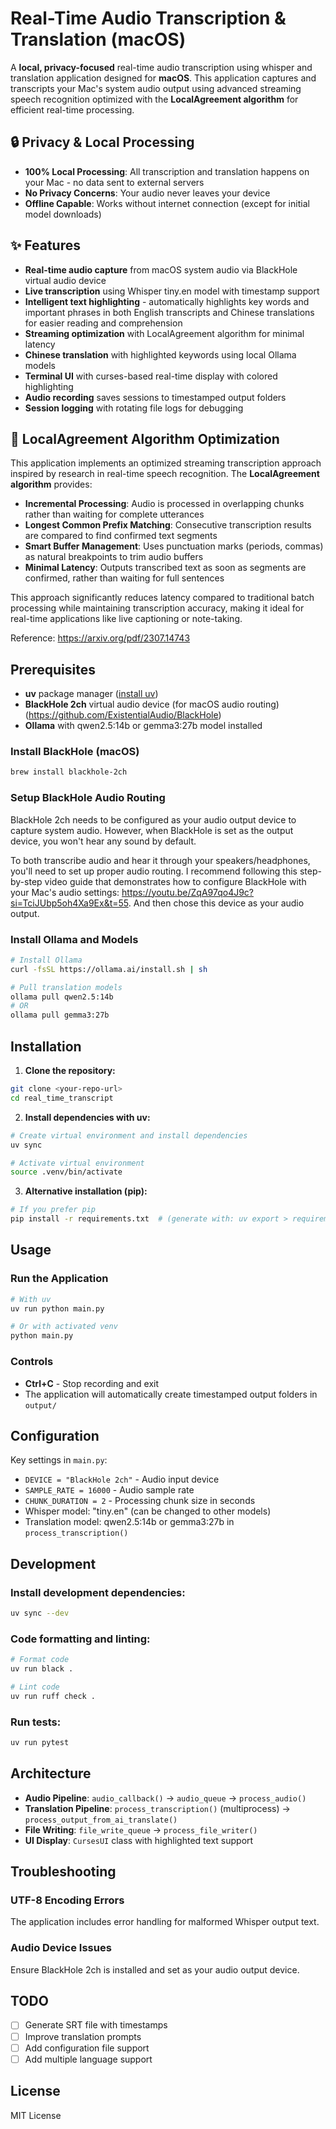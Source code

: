 # Real-Time Audio Transcription & Translation (macOS)

A **local, privacy-focused** real-time audio transcription using whisper and translation application designed for **macOS**. This application captures and transcripts your Mac's system audio output using advanced streaming speech recognition optimized with the **LocalAgreement algorithm** for efficient real-time processing.

## 🔒 Privacy & Local Processing

- **100% Local Processing**: All transcription and translation happens on your Mac - no data sent to external servers
- **No Privacy Concerns**: Your audio never leaves your device
- **Offline Capable**: Works without internet connection (except for initial model downloads)

## ✨ Features

- **Real-time audio capture** from macOS system audio via BlackHole virtual audio device
- **Live transcription** using Whisper tiny.en model with timestamp support
- **Intelligent text highlighting** - automatically highlights key words and important phrases in both English transcripts and Chinese translations for easier reading and comprehension
- **Streaming optimization** with LocalAgreement algorithm for minimal latency
- **Chinese translation** with highlighted keywords using local Ollama models
- **Terminal UI** with curses-based real-time display with colored highlighting
- **Audio recording** saves sessions to timestamped output folders
- **Session logging** with rotating file logs for debugging

## 🎯 LocalAgreement Algorithm Optimization

This application implements an optimized streaming transcription approach inspired by research in real-time speech recognition. The **LocalAgreement algorithm** provides:

- **Incremental Processing**: Audio is processed in overlapping chunks rather than waiting for complete utterances
- **Longest Common Prefix Matching**: Consecutive transcription results are compared to find confirmed text segments
- **Smart Buffer Management**: Uses punctuation marks (periods, commas) as natural breakpoints to trim audio buffers
- **Minimal Latency**: Outputs transcribed text as soon as segments are confirmed, rather than waiting for full sentences

This approach significantly reduces latency compared to traditional batch processing while maintaining transcription accuracy, making it ideal for real-time applications like live captioning or note-taking.

Reference: https://arxiv.org/pdf/2307.14743

## Prerequisites

- **uv** package manager ([install uv](https://docs.astral.sh/uv/getting-started/installation/))
- **BlackHole 2ch** virtual audio device (for macOS audio routing) (https://github.com/ExistentialAudio/BlackHole)
- **Ollama** with qwen2.5:14b or gemma3:27b model installed

### Install BlackHole (macOS)
```bash
brew install blackhole-2ch
```

### Setup BlackHole Audio Routing

BlackHole 2ch needs to be configured as your audio output device to capture system audio. However, when BlackHole is set as the output device, you won't hear any sound by default.

To both transcribe audio and hear it through your speakers/headphones, you'll need to set up proper audio routing. I recommend following this step-by-step video guide that demonstrates how to configure BlackHole with your Mac's audio settings: https://youtu.be/ZqA97qo4J9c?si=TciJUbp5oh4Xa9Ex&t=55. And then chose this device as your audio output.


### Install Ollama and Models
```bash
# Install Ollama
curl -fsSL https://ollama.ai/install.sh | sh

# Pull translation models
ollama pull qwen2.5:14b
# OR
ollama pull gemma3:27b
```

## Installation

1. **Clone the repository:**
```bash
git clone <your-repo-url>
cd real_time_transcript
```

2. **Install dependencies with uv:**
```bash
# Create virtual environment and install dependencies
uv sync

# Activate virtual environment
source .venv/bin/activate
```

3. **Alternative installation (pip):**
```bash
# If you prefer pip
pip install -r requirements.txt  # (generate with: uv export > requirements.txt)
```

## Usage

### Run the Application
```bash
# With uv
uv run python main.py

# Or with activated venv
python main.py
```

### Controls
- **Ctrl+C** - Stop recording and exit
- The application will automatically create timestamped output folders in `output/`

## Configuration

Key settings in `main.py`:
- `DEVICE = "BlackHole 2ch"` - Audio input device
- `SAMPLE_RATE = 16000` - Audio sample rate
- `CHUNK_DURATION = 2` - Processing chunk size in seconds
- Whisper model: "tiny.en" (can be changed to other models)
- Translation model: qwen2.5:14b or gemma3:27b in `process_transcription()`

## Development

### Install development dependencies:
```bash
uv sync --dev
```

### Code formatting and linting:
```bash
# Format code
uv run black .

# Lint code  
uv run ruff check .
```

### Run tests:
```bash
uv run pytest
```

## Architecture

- **Audio Pipeline**: `audio_callback()` → `audio_queue` → `process_audio()`
- **Translation Pipeline**: `process_transcription()` (multiprocess) → `process_output_from_ai_translate()`
- **File Writing**: `file_write_queue` → `process_file_writer()`
- **UI Display**: `CursesUI` class with highlighted text support

## Troubleshooting

### UTF-8 Encoding Errors
The application includes error handling for malformed Whisper output text.


### Audio Device Issues
Ensure BlackHole 2ch is installed and set as your audio output device. 


## TODO

- [ ] Generate SRT file with timestamps
- [ ] Improve translation prompts
- [ ] Add configuration file support
- [ ] Add multiple language support

## License

MIT License